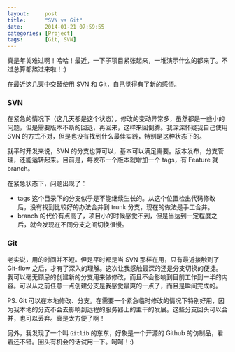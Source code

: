 ```yaml
---
layout:     post
title:      "SVN vs Git"
date:       2014-01-21 07:59:55
categories: [Project]
tags:       [Git, SVN]
---
```


真是年关难过啊！哈哈！最近，一下子项目紧张起来，一堆演示什么的都来了。不过总算都熬过来啦！:)

在最近这几天中交替使用 SVN 和 Git，自己觉得有了新的感悟。
<!--more-->

### SVN

在紧急的情况下（这几天都是这个状态），修改的变动异常多，虽然都是一些小的问题，但是需要版本不断的回退，再回来，这样来回倒腾。我深深怀疑我自己使用 SVN 的方式不对，但是也没有找到什么最佳实践，特别是这种状态下的。

就平时开发来说，SVN 的分支也算可以，基本可以满足需要。版本发布，分支管理，还能运转起来。目前是，每发布一个版本就增加一个 tags，有 Feature 就 branch。

在紧急状态下，问题出现了：

- tags 这个目录下的分支似乎是不能继续生长的。从这个位置检出代码修改后，没有找到比较好的办法合并到 trunk 分支，现在的做法是手工合并。
- branch 的代价有点高了，项目小的时候感觉不到，但是当达到一定程度之后，就会发现在不同分支之间切换很慢。

### Git

老实说，用的时间并不短。但是平时都是当 SVN 那样在用，只有最近接触到了 Git-flow 之后，才有了深入的理解。这次让我感触最深的还是分支切换的便捷。我可以毫无顾忌的创建新的分支用来做修改，而且不会影响到目前工作到一半的内容。可以从之前任意一点创建分支是我感觉最爽的一点了，而且是瞬间完成的。

PS. Git 可以在本地修改、分支。在需要一个紧急临时修改的情况下特别好用，因为我本地的分支不会去影响到远程的服务器上的主干的发展。这些分支回头可以合并，也可以丢弃。真是太方便了啊！

另外，我发现了一个叫 `Gitlib` 的东东，好象是一个开源的 Github 的仿制品，看着还不错。回头有机会的话试用一下。呵呵！:)
